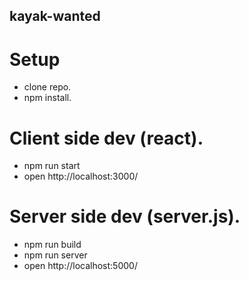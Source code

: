 ## kayak-wanted

# Setup
* clone repo.
* npm install.

# Client side dev (react).
* npm run start
* open http://localhost:3000/

# Server side dev (server.js).
* npm run build
* npm run server
* open http://localhost:5000/
